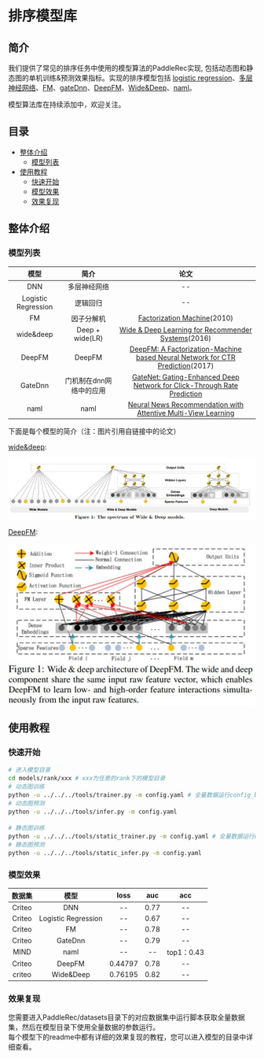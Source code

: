 # 排序模型库

## 简介
我们提供了常见的排序任务中使用的模型算法的PaddleRec实现, 包括动态图和静态图的单机训练&预测效果指标。实现的排序模型包括 [logistic regression](logistic_regression)、[多层神经网络](dnn)、[FM](fm)、[gateDnn](gateDnn)、[DeepFM](deepfm)、[Wide&Deep](wide_deep)、[naml](naml)。

模型算法库在持续添加中，欢迎关注。

## 目录
* [整体介绍](#整体介绍)
    * [模型列表](#模型列表)
* [使用教程](#使用教程)
    * [快速开始](#快速开始)
    * [模型效果](#模型效果)
    * [效果复现](#效果复现)


## 整体介绍
### 模型列表

|       模型        |       简介        |       论文        |
| :------------------: | :--------------------: | :---------: |
| DNN | 多层神经网络 | -- |
| Logistic Regression | 逻辑回归 | -- |
| FM | 因子分解机 | [Factorization Machine](https://ieeexplore.ieee.org/abstract/document/5694074)(2010) |
| wide&deep | Deep + wide(LR) | [Wide & Deep Learning for Recommender Systems](https://dl.acm.org/doi/pdf/10.1145/2988450.2988454)(2016) |
| DeepFM | DeepFM | [DeepFM: A Factorization-Machine based Neural Network for CTR Prediction](https://arxiv.org/pdf/1703.04247.pdf)(2017) |
| GateDnn | 门机制在dnn网络中的应用 |[GateNet: Gating-Enhanced Deep Network for Click-Through Rate Prediction](https://arxiv.org/abs/2007.03519)|
| naml | naml |[Neural News Recommendation with Attentive Multi-View Learning](https://arxiv.org/abs/1907.05576?context=cs.LG)|

下面是每个模型的简介（注：图片引用自链接中的论文）

[wide&deep](https://dl.acm.org/doi/pdf/10.1145/2988450.2988454):

<p align="center">
<img align="center" src="../../doc/imgs/wide&deep.png">
<p>

[DeepFM](https://arxiv.org/pdf/1703.04247.pdf):

<p align="center">
<img align="center" src="../../doc/imgs/deepfm.png">
<p>


## 使用教程

### 快速开始
```bash
# 进入模型目录
cd models/rank/xxx # xxx为任意的rank下的模型目录
# 动态图训练
python -u ../../../tools/trainer.py -m config.yaml # 全量数据运行config_bigdata.yaml 
# 动态图预测
python -u ../../../tools/infer.py -m config.yaml 

# 静态图训练
python -u ../../../tools/static_trainer.py -m config.yaml # 全量数据运行config_bigdata.yaml 
# 静态图预测
python -u ../../../tools/static_infer.py -m config.yaml 
```

### 模型效果

|       数据集        |       模型       |       loss        |       auc          |       acc         |
| :------------------: | :--------------------: | :---------: |:---------: | :---------: |
|       Criteo        |       DNN       |       --        |       0.77          |       --          |
|       Criteo        |       Logistic Regression       |       --        |      0.67          |       --          |
|       Criteo        |       FM       |       --        |       0.78          |       --          |
|       Criteo        |       GateDnn       |       --        |       0.79          |       --          |
|       MIND        |       naml       |       --        |       --          |       top1：0.43          |
|       Criteo        |       DeepFM       |       0.44797        |       0.78          |       --          |
|       criteo        |       Wide&Deep       |       0.76195         |       0.82          |       --          |

### 效果复现
您需要进入PaddleRec/datasets目录下的对应数据集中运行脚本获取全量数据集，然后在模型目录下使用全量数据的参数运行。  
每个模型下的readme中都有详细的效果复现的教程，您可以进入模型的目录中详细查看。  
